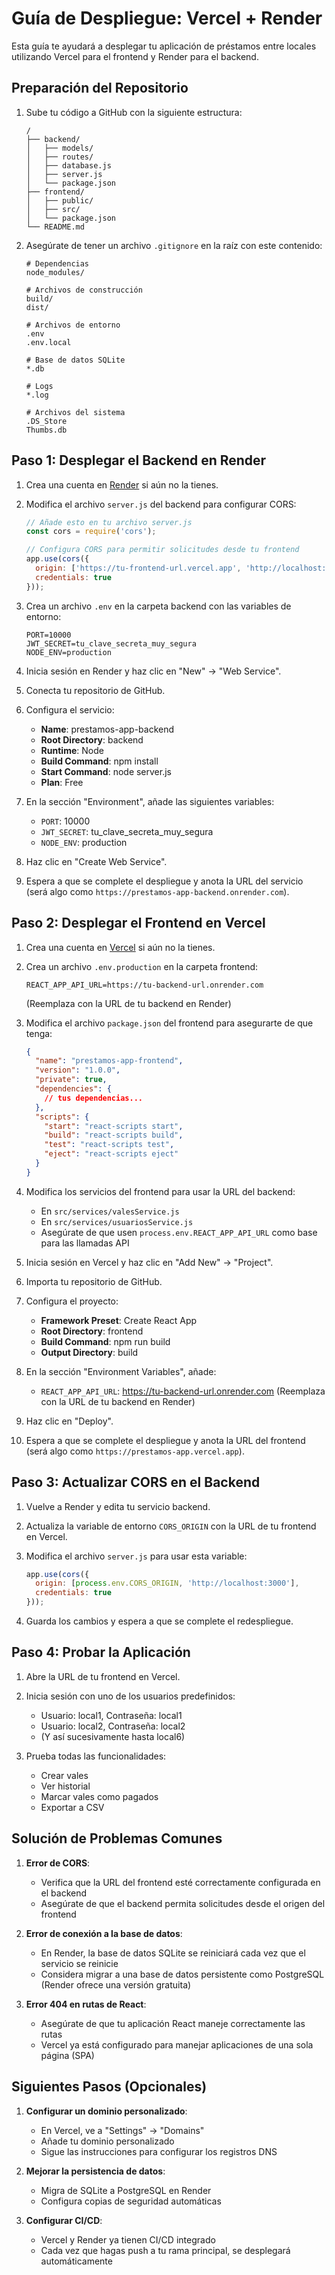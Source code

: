 # Guía de Despliegue: Vercel + Render

Esta guía te ayudará a desplegar tu aplicación de préstamos entre locales utilizando Vercel para el frontend y Render para el backend.

## Preparación del Repositorio

1. Sube tu código a GitHub con la siguiente estructura:
   ```
   /
   ├── backend/
   │   ├── models/
   │   ├── routes/
   │   ├── database.js
   │   ├── server.js
   │   └── package.json
   ├── frontend/
   │   ├── public/
   │   ├── src/
   │   └── package.json
   └── README.md
   ```

2. Asegúrate de tener un archivo `.gitignore` en la raíz con este contenido:
   ```
   # Dependencias
   node_modules/
   
   # Archivos de construcción
   build/
   dist/
   
   # Archivos de entorno
   .env
   .env.local
   
   # Base de datos SQLite
   *.db
   
   # Logs
   *.log
   
   # Archivos del sistema
   .DS_Store
   Thumbs.db
   ```

## Paso 1: Desplegar el Backend en Render

1. Crea una cuenta en [Render](https://render.com) si aún no la tienes.

2. Modifica el archivo `server.js` del backend para configurar CORS:
   ```javascript
   // Añade esto en tu archivo server.js
   const cors = require('cors');
   
   // Configura CORS para permitir solicitudes desde tu frontend
   app.use(cors({
     origin: ['https://tu-frontend-url.vercel.app', 'http://localhost:3000'],
     credentials: true
   }));
   ```

3. Crea un archivo `.env` en la carpeta backend con las variables de entorno:
   ```
   PORT=10000
   JWT_SECRET=tu_clave_secreta_muy_segura
   NODE_ENV=production
   ```

4. Inicia sesión en Render y haz clic en "New" → "Web Service".

5. Conecta tu repositorio de GitHub.

6. Configura el servicio:
   - **Name**: prestamos-app-backend
   - **Root Directory**: backend
   - **Runtime**: Node
   - **Build Command**: npm install
   - **Start Command**: node server.js
   - **Plan**: Free

7. En la sección "Environment", añade las siguientes variables:
   - `PORT`: 10000
   - `JWT_SECRET`: tu_clave_secreta_muy_segura
   - `NODE_ENV`: production

8. Haz clic en "Create Web Service".

9. Espera a que se complete el despliegue y anota la URL del servicio (será algo como `https://prestamos-app-backend.onrender.com`).

## Paso 2: Desplegar el Frontend en Vercel

1. Crea una cuenta en [Vercel](https://vercel.com) si aún no la tienes.

2. Crea un archivo `.env.production` en la carpeta frontend:
   ```
   REACT_APP_API_URL=https://tu-backend-url.onrender.com
   ```
   (Reemplaza con la URL de tu backend en Render)

3. Modifica el archivo `package.json` del frontend para asegurarte de que tenga:
   ```json
   {
     "name": "prestamos-app-frontend",
     "version": "1.0.0",
     "private": true,
     "dependencies": {
       // tus dependencias...
     },
     "scripts": {
       "start": "react-scripts start",
       "build": "react-scripts build",
       "test": "react-scripts test",
       "eject": "react-scripts eject"
     }
   }
   ```

4. Modifica los servicios del frontend para usar la URL del backend:
   - En `src/services/valesService.js`
   - En `src/services/usuariosService.js`
   - Asegúrate de que usen `process.env.REACT_APP_API_URL` como base para las llamadas API

5. Inicia sesión en Vercel y haz clic en "Add New" → "Project".

6. Importa tu repositorio de GitHub.

7. Configura el proyecto:
   - **Framework Preset**: Create React App
   - **Root Directory**: frontend
   - **Build Command**: npm run build
   - **Output Directory**: build

8. En la sección "Environment Variables", añade:
   - `REACT_APP_API_URL`: https://tu-backend-url.onrender.com
   (Reemplaza con la URL de tu backend en Render)

9. Haz clic en "Deploy".

10. Espera a que se complete el despliegue y anota la URL del frontend (será algo como `https://prestamos-app.vercel.app`).

## Paso 3: Actualizar CORS en el Backend

1. Vuelve a Render y edita tu servicio backend.

2. Actualiza la variable de entorno `CORS_ORIGIN` con la URL de tu frontend en Vercel.

3. Modifica el archivo `server.js` para usar esta variable:
   ```javascript
   app.use(cors({
     origin: [process.env.CORS_ORIGIN, 'http://localhost:3000'],
     credentials: true
   }));
   ```

4. Guarda los cambios y espera a que se complete el redespliegue.

## Paso 4: Probar la Aplicación

1. Abre la URL de tu frontend en Vercel.

2. Inicia sesión con uno de los usuarios predefinidos:
   - Usuario: local1, Contraseña: local1
   - Usuario: local2, Contraseña: local2
   - (Y así sucesivamente hasta local6)

3. Prueba todas las funcionalidades:
   - Crear vales
   - Ver historial
   - Marcar vales como pagados
   - Exportar a CSV

## Solución de Problemas Comunes

1. **Error de CORS**:
   - Verifica que la URL del frontend esté correctamente configurada en el backend
   - Asegúrate de que el backend permita solicitudes desde el origen del frontend

2. **Error de conexión a la base de datos**:
   - En Render, la base de datos SQLite se reiniciará cada vez que el servicio se reinicie
   - Considera migrar a una base de datos persistente como PostgreSQL (Render ofrece una versión gratuita)

3. **Error 404 en rutas de React**:
   - Asegúrate de que tu aplicación React maneje correctamente las rutas
   - Vercel ya está configurado para manejar aplicaciones de una sola página (SPA)

## Siguientes Pasos (Opcionales)

1. **Configurar un dominio personalizado**:
   - En Vercel, ve a "Settings" → "Domains"
   - Añade tu dominio personalizado
   - Sigue las instrucciones para configurar los registros DNS

2. **Mejorar la persistencia de datos**:
   - Migra de SQLite a PostgreSQL en Render
   - Configura copias de seguridad automáticas

3. **Configurar CI/CD**:
   - Vercel y Render ya tienen CI/CD integrado
   - Cada vez que hagas push a tu rama principal, se desplegará automáticamente
